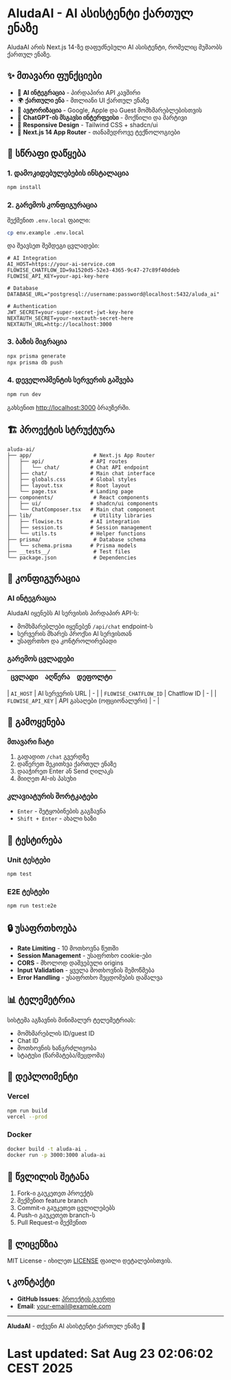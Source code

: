 # AludaAI - AI ასისტენტი ქართულ ენაზე

AludaAI არის Next.js 14-ზე დაფუძნებული AI ასისტენტი, რომელიც მუშაობს ქართულ ენაზე.

## ✨ მთავარი ფუნქციები

- 🤖 **AI ინტეგრაცია** - პირდაპირი API კავშირი
- 🌍 **ქართული ენა** - მთლიანი UI ქართულ ენაზე
- 🔐 **ავტორიზაცია** - Google, Apple და Guest მომხმარებლებისთვის
- 💬 **ChatGPT-ის მსგავსი ინტერფეისი** - მოქნილი და მარტივი
- 📱 **Responsive Design** - Tailwind CSS + shadcn/ui
- 🚀 **Next.js 14 App Router** - თანამედროვე ტექნოლოგიები

## 🚀 სწრაფი დაწყება

### 1. დამოკიდებულებების ინსტალაცია

```bash
npm install
```

### 2. გარემოს კონფიგურაცია

შექმენით `.env.local` ფაილი:

```bash
cp env.example .env.local
```

და შეავსეთ შემდეგი ცვლადები:

```env
# AI Integration
AI_HOST=https://your-ai-service.com
FLOWISE_CHATFLOW_ID=9a1520d5-52e3-4365-9c47-27c89f40ddeb
FLOWISE_API_KEY=your-api-key-here

# Database
DATABASE_URL="postgresql://username:password@localhost:5432/aluda_ai"

# Authentication
JWT_SECRET=your-super-secret-jwt-key-here
NEXTAUTH_SECRET=your-nextauth-secret-here
NEXTAUTH_URL=http://localhost:3000
```

### 3. ბაზის მიგრაცია

```bash
npx prisma generate
npx prisma db push
```

### 4. დეველოპმენტის სერვერის გაშვება

```bash
npm run dev
```

გახსენით [http://localhost:3000](http://localhost:3000) ბრაუზერში.

## 🏗️ პროექტის სტრუქტურა

```
aluda-ai/
├── app/                    # Next.js App Router
│   ├── api/               # API routes
│   │   └── chat/          # Chat API endpoint
│   ├── chat/              # Main chat interface
│   ├── globals.css        # Global styles
│   ├── layout.tsx         # Root layout
│   └── page.tsx           # Landing page
├── components/             # React components
│   ├── ui/                # shadcn/ui components
│   └── ChatComposer.tsx   # Main chat component
├── lib/                    # Utility libraries
│   ├── flowise.ts         # AI integration
│   ├── session.ts         # Session management
│   └── utils.ts           # Helper functions
├── prisma/                 # Database schema
│   └── schema.prisma      # Prisma models
├── __tests__/              # Test files
└── package.json            # Dependencies
```

## 🔧 კონფიგურაცია

### AI ინტეგრაცია

AludaAI იყენებს AI სერვისის პირდაპირ API-ს:
- მომხმარებლები იყენებენ `/api/chat` endpoint-ს
- სერვერის მხარეს პროქსი AI სერვისთან
- უსაფრთხო და კონტროლირებადი

### გარემოს ცვლადები

| ცვლადი | აღწერა | დეფოლტი |
|---------|---------|----------|

| `AI_HOST` | AI სერვერის URL | - |
| `FLOWISE_CHATFLOW_ID` | Chatflow ID | - |
| `FLOWISE_API_KEY` | API გასაღები (ოფციონალური) | - |

## 📱 გამოყენება

### მთავარი ჩატი
1. გადადით `/chat` გვერდზე
2. დაწერეთ შეკითხვა ქართულ ენაზე
3. დააჭირეთ Enter ან Send ღილაკს
4. მიიღეთ AI-ის პასუხი

### კლავიატურის შორტკატები
- `Enter` - შეტყობინების გაგზავნა
- `Shift + Enter` - ახალი ხაზი

## 🧪 ტესტირება

### Unit ტესტები
```bash
npm test
```

### E2E ტესტები
```bash
npm run test:e2e
```

## 🔒 უსაფრთხოება

- **Rate Limiting** - 10 მოთხოვნა წუთში
- **Session Management** - უსაფრთხო cookie-ები
- **CORS** - მხოლოდ დაშვებული origins
- **Input Validation** - ყველა მოთხოვნის შემოწმება
- **Error Handling** - უსაფრთხო შეცდომების დამალვა

## 📊 ტელემეტრია

სისტემა აგზავნის მინიმალურ ტელემეტრიას:
- მომხმარებლის ID/guest ID
- Chat ID
- მოთხოვნის ხანგრძლივობა
- სტატუსი (წარმატება/შეცდომა)

## 🚀 დეპლოიმენტი

### Vercel
```bash
npm run build
vercel --prod
```

### Docker
```bash
docker build -t aluda-ai .
docker run -p 3000:3000 aluda-ai
```

## 🤝 წვლილის შეტანა

1. Fork-ი გაუკეთეთ პროექტს
2. შექმენით feature branch
3. Commit-ი გაუკეთეთ ცვლილებებს
4. Push-ი გაუკეთეთ branch-ს
5. Pull Request-ი შექმენით

## 📄 ლიცენზია

MIT License - იხილეთ [LICENSE](LICENSE) ფაილი დეტალებისთვის.

## 📞 კონტაქტი

- **GitHub Issues**: [პროექტის გვერდი](https://github.com/your-username/aluda-ai)
- **Email**: your-email@example.com

---

**AludaAI** - თქვენი AI ასისტენტი ქართულ ენაზე 🚀
# Last updated: Sat Aug 23 02:06:02 CEST 2025
